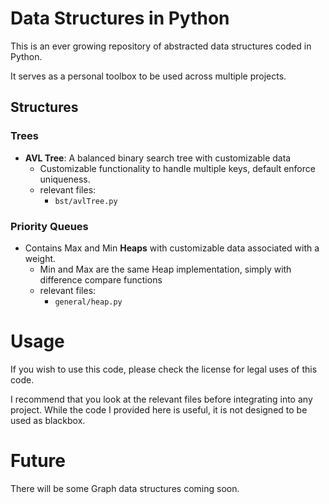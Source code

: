# Data Structures in Python

This is an ever growing repository of abstracted data structures coded in Python.

It serves as a personal toolbox to be used across multiple projects.


## Structures

### Trees
- **AVL Tree**: A balanced binary search tree with customizable data
	- Customizable functionality to handle multiple keys, default enforce uniqueness.
	- relevant files: 
		- `bst/avlTree.py`

### Priority Queues
- Contains Max and Min **Heaps** with customizable data associated with a weight.
	- Min and Max are the same Heap implementation, simply with difference compare functions
	- relevant files:
		- `general/heap.py`

# Usage

If you wish to use this code, please check the license for legal uses of this code. 

I recommend that you look at the relevant files before integrating into any project.
While the code I provided here is useful, it is not designed to be used as blackbox.

# Future

There will be some Graph data structures coming soon.
